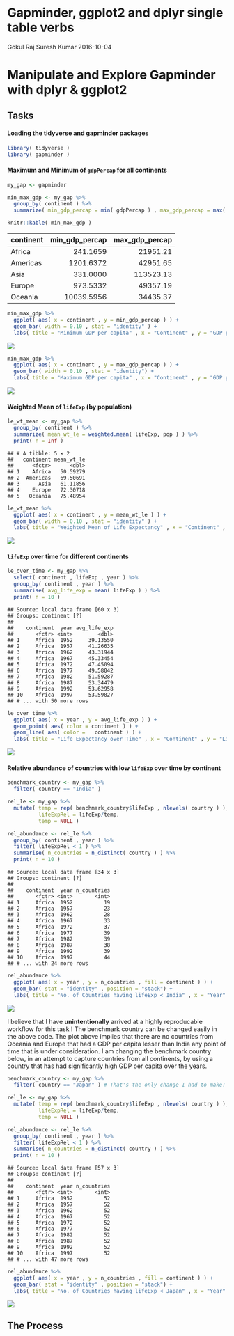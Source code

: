Gapminder, ggplot2 and dplyr single table verbs
================
Gokul Raj Suresh Kumar
2016-10-04

Manipulate and Explore Gapminder with dplyr & ggplot2
=====================================================

Tasks
-----

#### Loading the tidyverse and gapminder packages

``` r
library( tidyverse )
library( gapminder )
```

#### Maximum and Minimum of `gdpPercap` for all continents

``` r
my_gap <- gapminder

min_max_gdp <- my_gap %>% 
  group_by( continent ) %>% 
  summarize( min_gdp_percap = min( gdpPercap ) , max_gdp_percap = max( gdpPercap ) )

knitr::kable( min_max_gdp )
```

| continent |  min\_gdp\_percap|  max\_gdp\_percap|
|:----------|-----------------:|-----------------:|
| Africa    |          241.1659|          21951.21|
| Americas  |         1201.6372|          42951.65|
| Asia      |          331.0000|         113523.13|
| Europe    |          973.5332|          49357.19|
| Oceania   |        10039.5956|          34435.37|

``` r
min_max_gdp %>% 
  ggplot( aes( x = continent , y = min_gdp_percap ) ) +
  geom_bar( width = 0.10 , stat = "identity" ) + 
  labs( title = "Minimum GDP per capita" , x = "Continent" , y = "GDP per capita" )
```

![](hw03_gapminder-ggplot2-dplyr_files/figure-markdown_github/unnamed-chunk-3-1.png)

``` r
min_max_gdp %>% 
  ggplot( aes( x = continent , y = max_gdp_percap ) ) +
  geom_bar( width = 0.10 , stat = "identity") +
  labs( title = "Maximum GDP per capita" , x = "Continent" , y = "GDP per capita" )
```

![](hw03_gapminder-ggplot2-dplyr_files/figure-markdown_github/unnamed-chunk-3-2.png)

#### Weighted Mean of `lifeExp` (by population)

``` r
le_wt_mean <- my_gap %>% 
  group_by( continent ) %>% 
  summarize( mean_wt_le = weighted.mean( lifeExp, pop ) ) %>% 
  print( n = Inf )
```

    ## # A tibble: 5 × 2
    ##   continent mean_wt_le
    ##      <fctr>      <dbl>
    ## 1    Africa   50.59279
    ## 2  Americas   69.50691
    ## 3      Asia   61.11856
    ## 4    Europe   72.30718
    ## 5   Oceania   75.48954

``` r
le_wt_mean %>% 
  ggplot( aes( x = continent , y = mean_wt_le ) ) +
  geom_bar( width = 0.10 , stat = "identity" ) +
  labs( title = "Weighted Mean of Life Expectancy" , x = "Continent" , y = "Mean Life     Expectancy" )
```

![](hw03_gapminder-ggplot2-dplyr_files/figure-markdown_github/unnamed-chunk-5-1.png)

#### `lifeExp` over time for different continents

``` r
le_over_time <- my_gap %>%
  select( continent , lifeExp , year ) %>%
  group_by( continent , year ) %>% 
  summarise( avg_life_exp = mean( lifeExp ) ) %>% 
  print( n = 10 )
```

    ## Source: local data frame [60 x 3]
    ## Groups: continent [?]
    ## 
    ##    continent  year avg_life_exp
    ##       <fctr> <int>        <dbl>
    ## 1     Africa  1952     39.13550
    ## 2     Africa  1957     41.26635
    ## 3     Africa  1962     43.31944
    ## 4     Africa  1967     45.33454
    ## 5     Africa  1972     47.45094
    ## 6     Africa  1977     49.58042
    ## 7     Africa  1982     51.59287
    ## 8     Africa  1987     53.34479
    ## 9     Africa  1992     53.62958
    ## 10    Africa  1997     53.59827
    ## # ... with 50 more rows

``` r
le_over_time %>%
  ggplot( aes( x = year , y = avg_life_exp ) ) + 
  geom_point( aes( color = continent ) ) + 
  geom_line( aes( color =   continent ) ) +
  labs( title = "Life Expectancy over Time" , x = "Continent" , y = "Life Expectancy" )
```

![](hw03_gapminder-ggplot2-dplyr_files/figure-markdown_github/unnamed-chunk-7-1.png)

#### Relative abundance of countries with low `lifeExp` over time by continent

``` r
benchmark_country <- my_gap %>% 
  filter( country == "India" )

rel_le <- my_gap %>% 
  mutate( temp = rep( benchmark_country$lifeExp , nlevels( country ) ), 
          lifeExpRel = lifeExp/temp, 
          temp = NULL )

rel_abundance <- rel_le %>%
  group_by( continent , year ) %>% 
  filter( lifeExpRel < 1 ) %>% 
  summarise( n_countries = n_distinct( country ) ) %>% 
  print( n = 10 )
```

    ## Source: local data frame [34 x 3]
    ## Groups: continent [?]
    ## 
    ##    continent  year n_countries
    ##       <fctr> <int>       <int>
    ## 1     Africa  1952          19
    ## 2     Africa  1957          23
    ## 3     Africa  1962          28
    ## 4     Africa  1967          33
    ## 5     Africa  1972          37
    ## 6     Africa  1977          39
    ## 7     Africa  1982          39
    ## 8     Africa  1987          38
    ## 9     Africa  1992          39
    ## 10    Africa  1997          44
    ## # ... with 24 more rows

``` r
rel_abundance %>%
  ggplot( aes( x = year , y = n_countries , fill = continent ) ) + 
  geom_bar( stat = "identity" , position = "stack") +
  labs( title = "No. of Countries having lifeExp < India" , x = "Year" , y = "Number of Countries" )
```

![](hw03_gapminder-ggplot2-dplyr_files/figure-markdown_github/unnamed-chunk-9-1.png)

I believe that I have **unintentionally** arrived at a highly reproducable workflow for this task ! The benchmark country can be changed easily in the above code. The plot above implies that there are no countries from Oceania and Europe that had a GDP per capita lesser than India any point of time that is under consideration. I am changing the benchmark country below, in an attempt to capture countries from all continents, by using a country that has had significantly high GDP per capita over the years.

``` r
benchmark_country <- my_gap %>% 
  filter( country == "Japan" ) # That's the only change I had to make!

rel_le <- my_gap %>% 
  mutate( temp = rep( benchmark_country$lifeExp , nlevels( country ) ), 
          lifeExpRel = lifeExp/temp, 
          temp = NULL )

rel_abundance <- rel_le %>%
  group_by( continent , year ) %>% 
  filter( lifeExpRel < 1 ) %>% 
  summarise( n_countries = n_distinct( country ) ) %>% 
  print( n = 10 )
```

    ## Source: local data frame [57 x 3]
    ## Groups: continent [?]
    ## 
    ##    continent  year n_countries
    ##       <fctr> <int>       <int>
    ## 1     Africa  1952          52
    ## 2     Africa  1957          52
    ## 3     Africa  1962          52
    ## 4     Africa  1967          52
    ## 5     Africa  1972          52
    ## 6     Africa  1977          52
    ## 7     Africa  1982          52
    ## 8     Africa  1987          52
    ## 9     Africa  1992          52
    ## 10    Africa  1997          52
    ## # ... with 47 more rows

``` r
rel_abundance %>%
  ggplot( aes( x = year , y = n_countries , fill = continent ) ) + 
  geom_bar( stat = "identity" , position = "stack") +
  labs( title = "No. of Countries having lifeExp < Japan" , x = "Year" , y = "Number of Countries" )
```

![](hw03_gapminder-ggplot2-dplyr_files/figure-markdown_github/unnamed-chunk-11-1.png)

The Process
-----------
